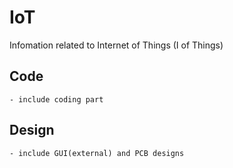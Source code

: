 # IoT
Infomation related to Internet of Things (I of Things)

## Code
    - include coding part

## Design
    - include GUI(external) and PCB designs

